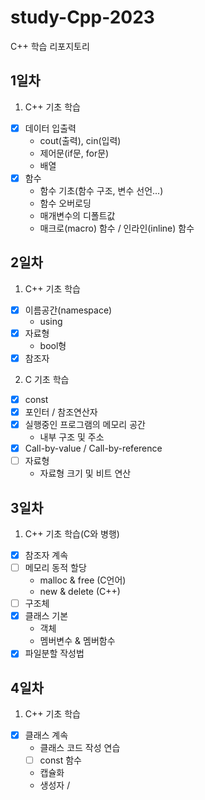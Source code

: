 # study-Cpp-2023
C++ 학습 리포지토리

## 1일차
1. C++ 기초 학습
  - [x] 데이터 입출력     
    - cout(출력), cin(입력)
    - 제어문(if문, for문)
    - 배열
  - [x] 함수
    - 함수 기초(함수 구조, 변수 선언...)
    - 함수 오버로딩
    - 매개변수의 디폴트값
    - 매크로(macro) 함수 / 인라인(inline) 함수

## 2일차
1. C++ 기초 학습
  - [x] 이름공간(namespace)
    - using
  - [x] 자료형
    - bool형 
  - [x] 참조자

2. C 기초 학습
  - [x] const
  - [x] 포인터 / 참조연산자
  - [x] 실행중인 프로그램의 메모리 공간
    - 내부 구조 및 주소
  - [x] Call-by-value / Call-by-reference  
  - [ ] 자료형
    - 자료형 크기 및 비트 연산

## 3일차
1. C++ 기초 학습(C와 병행)
  - [x] 참조자 계속
  - [ ] 메모리 동적 할당
      - malloc & free (C언어)
      - new & delete (C++)
  - [ ] 구조체
  - [x] 클래스 기본
    - 객체
    - 멤버변수 & 멤버함수
  - [x] 파일분할 작성법

## 4일차
1. C++ 기초 학습
  - [x] 클래스 계속
    - 클래스 코드 작성 연습
    - [ ] const 함수
    - 캡슐화
    - 생성자 / 
